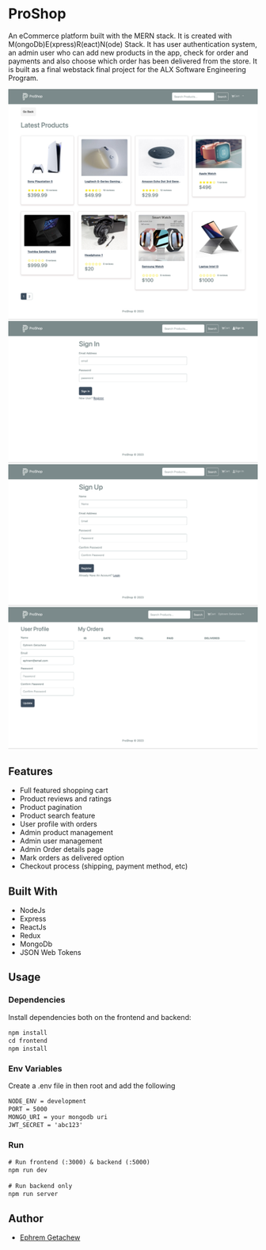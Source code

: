 # ProShop

An eCommerce platform built with the MERN stack. It is created with M(ongoDb)E(xpress)R(eact)N(ode) Stack. It has user authentication system, an admin user who can add new products in the app, check for order and payments and also choose which order has been delivered from the store. It is built as a final webstack final project for the ALX Software Engineering Program.

![Homepage](/screens/homepage.png)
![Login](/screens/signin.png)
![Signup](/screens/signup.png)
![Profile](/screens/user-profile.png)

## Features

- Full featured shopping cart
- Product reviews and ratings
- Product pagination
- Product search feature
- User profile with orders
- Admin product management
- Admin user management
- Admin Order details page
- Mark orders as delivered option
- Checkout process (shipping, payment method, etc)

## Built With

- NodeJs
- Express
- ReactJs
- Redux
- MongoDb
- JSON Web Tokens

## Usage

### Dependencies

Install dependencies both on the frontend and backend:

```
npm install
cd frontend
npm install
```

### Env Variables

Create a .env file in then root and add the following

```
NODE_ENV = development
PORT = 5000
MONGO_URI = your mongodb uri
JWT_SECRET = 'abc123'
```

### Run

```
# Run frontend (:3000) & backend (:5000)
npm run dev

# Run backend only
npm run server
```

## Author

- [Ephrem Getachew](https://github.com/Ephrem2166/)
